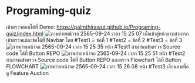 # Programing-quiz
เข้าตรวจสอบได้ที่ Demo: https://palmthirawut.github.io/Programing-quiz/index.html
![ภาพถ่ายหน้าจอ 2565-09-24 เวลา 15 25 07](https://user-images.githubusercontent.com/110954844/192088553-35c45728-06b1-4fb0-8170-89b1b1945642.png)
เมื่อเข้าสู่หน้าแรกสามารถเข้าตรวจแต่ละข้อได้ที่ Navbar โดย
#Test1 = ข้อที่ 1
#Test2 = ข้อที่ 2
#Test3 = ข้อที่ 3
![ภาพถ่ายหน้าจอ 2565-09-24 เวลา 15 25 35](https://user-images.githubusercontent.com/110954844/192088569-aa767241-8a7a-42e2-a8e0-507461a56ba7.png)
หน้า #Test1 สามารถเข้าตรวจ Source code ได้ที่ Button REPO
![ภาพถ่ายหน้าจอ 2565-09-24 เวลา 15 25 51](https://user-images.githubusercontent.com/110954844/192088570-27ca3473-5adf-407b-8880-b9fbfae2029b.png)
หน้า #Test2 สามารถเข้าตรวจ Source code ได้ที่ Button REPO และตรวจ Flowchart ได้ที่ Button FLOWCHART
![ภาพถ่ายหน้าจอ 2565-09-24 เวลา 15 26 08](https://user-images.githubusercontent.com/110954844/192088573-f24cf246-2cc8-4278-acdf-e0f0f85b01ba.png)
หน้า #Test3 เลื่อนลงเพื่อดู Feature Auction
